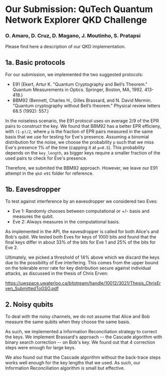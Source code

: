 # Our Submission: QuTech Quantum Network Explorer QKD Challenge
### O. Amaro, D. Cruz, D. Magano, J. Moutinho, S. Pratapsi

Please find here a description of our QKD implementation.

## 1a. Basic protocols

For our submission, we implemented the two suggested protocols: 

- E91 (Ekert, Artur K. "Quantum Cryptography and Bell’s Theorem." Quantum
  Measurements in Optics. Springer, Boston, MA, 1992. 413-418.)
- BBM92 (Bennett, Charles H., Gilles Brassard, and N. David Mermin. "Quantum
  cryptography without Bell’s theorem." Physical review letters 68.5 (1992):
  557.)

In the noiseless scenario, the E91 protocol uses on average 2/9 of the EPR pairs to construct the key. We found that BBM92 has a better EPR efficieny, with `(1-p)/2`, where `p` is the fraction of EPR pairs measured in the same basis that we use for testing for Eve's presence. Assuming a binomial distribution for the noise, we choose the probability `p` such that we miss Eve's presence 1% of the time (capping it at `p=0.5`). This probability depends on the `key_length`, as bigger keys require a smaller fraction of the used pairs to check for Eve's presence.

Therefore, we submited the BBM92 approach. However, we leave our E91 attempt in the `qkd-e91` folder for reference.

## 1b. Eavesdropper

To test against interference by an eavesdropper we considered two Eves:

- Eve 1: Randomly chooses between computational or +/- basis and measures the qubit.
- Eve 2: Always measures in the computational basis.

As implemented in the API, the eavesdropper is called for both Alice's and Bob's qubit. We tested both Eves for keys of 1000 bits and found that the final keys differ in about 33% of the bits for Eve 1 and 25% of the bits for Eve 2.

Ultimately, we picked a threshold of 14% above which we discard the keys due to the possibility of Eve interfering. This comes from the upper
bound on the tolerable error rate for key distribution secure against individual attacks, as discussed in the thesis of Chris Erven:

https://uwspace.uwaterloo.ca/bitstream/handle/10012/3021/Thesis_ChrisErven_SubmittedToGSO.pdf

## 2. Noisy qubits

To deal with the noisy channels, we do not assume that Alice and Bob measure the same qubits when they choose the same basis.

As such, we implemented a Information Reconciliation strategy to correct the keys. We implement Brassard's approach -- the Cascade algorithm with binary search correction -- on Bob's key. We found out that 4 correction steps were enough for large keys.

We also found out that the Cascade algorithm without the back-trace steps works well enough for the key lengths that we used. As such, our Information Reconciliation algorithm is small but effective.
